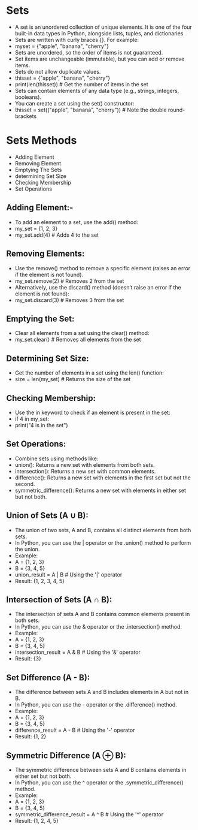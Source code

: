 # Sets
* A set is an unordered collection of unique elements. It is one of the four built-in data types in Python, alongside lists, tuples, and dictionaries
* Sets are written with curly braces {}. For example:
* myset = {"apple", "banana", "cherry"}
* Sets are unordered, so the order of items is not guaranteed. 
* Set items are unchangeable (immutable), but you can add or remove items. 
* Sets do not allow duplicate values.
* thisset = {"apple", "banana", "cherry"} 
* print(len(thisset))  # Get the number of items in the set
* Sets can contain elements of any data type (e.g., strings, integers, booleans).
* You can create a set using the set() constructor:
* thisset = set(("apple", "banana", "cherry"))  # Note the double round-brackets

# Sets Methods
* Adding Element
* Removing Element
* Emptying The Sets
* determining Set Size
* Checking Membership
* Set Operations

## Adding Element:- 
* To add an element to a set, use the add() method:
* my_set = {1, 2, 3} 
* my_set.add(4)  # Adds 4 to the set

## Removing Elements:
* Use the remove() method to remove a specific element (raises an error if the element is not found).
* my_set.remove(2)  # Removes 2 from the set
* Alternatively, use the discard() method (doesn’t raise an error if the element is not found):
* my_set.discard(3)  # Removes 3 from the set

## Emptying the Set:
* Clear all elements from a set using the clear() method:
* my_set.clear()  # Removes all elements from the set

## Determining Set Size:
* Get the number of elements in a set using the len() function:
* size = len(my_set)  # Returns the size of the set

## Checking Membership:
* Use the in keyword to check if an element is present in the set:
* if 4 in my_set:
* print("4 is in the set")

## Set Operations:
* Combine sets using methods like:
* union(): Returns a new set with elements from both sets.
* intersection(): Returns a new set with common elements.
* difference(): Returns a new set with elements in the first set but not the second.
* symmetric_difference(): Returns a new set with elements in either set but not both.

## Union of Sets (A ∪ B):
* The union of two sets, A and B, contains all distinct elements from both sets.
* In Python, you can use the | operator or the .union() method to perform the union.
* Example:
* A = {1, 2, 3}
* B = {3, 4, 5}
* union_result = A | B  # Using the '|' operator
* Result: {1, 2, 3, 4, 5}

## Intersection of Sets (A ∩ B):
* The intersection of sets A and B contains common elements present in both sets.
* In Python, you can use the & operator or the .intersection() method.
* Example:
* A = {1, 2, 3}
* B = {3, 4, 5}
* intersection_result = A & B  # Using the '&' operator 
* Result: {3}

## Set Difference (A - B):
* The difference between sets A and B includes elements in A but not in B.
* In Python, you can use the - operator or the .difference() method.
* Example:
* A = {1, 2, 3} 
* B = {3, 4, 5} 
* difference_result = A - B  # Using the '-' operator 
* Result: {1, 2}

## Symmetric Difference (A ⊕ B):
* The symmetric difference between sets A and B contains elements in either set but not both.
* In Python, you can use the ^ operator or the .symmetric_difference() method.
* Example:
* A = {1, 2, 3}
* B = {3, 4, 5}
* symmetric_difference_result = A ^ B  # Using the '^' operator 
* Result: {1, 2, 4, 5}





